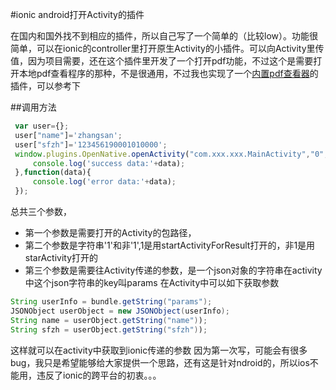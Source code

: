 #ionic android打开Activity的插件

在国内和国外找不到相应的插件，所以自己写了一个简单的（比较low）。功能很简单，可以在ionic的controller里打开原生Activity的小插件。可以向Activity里传值，因为项目需要，还在这个插件里开发了一个打开pdf功能，不过这个是需要打开本地pdf查看程序的那种，不是很通用，不过我也实现了一个[内置pdf查看器](https://github.com/longzhiwuing/openPDF)的插件，可以参考下

##调用方法
```javascript
 var user={};
 user["name"]='zhangsan';
 user["sfzh"]='123456190001010000';
 window.plugins.OpenNative.openActivity("com.xxx.xxx.MainActivity","0",JSON.stringify(user),function(data){
     console.log('success data:'+data);
 },function(data){
     console.log('error data:'+data);
 });
 ```

总共三个参数，
- 第一个参数是需要打开的Activity的包路径，
- 第二个参数是字符串'1'和非'1',1是用startActivityForResult打开的，非1是用starActivity打开的
- 第三个参数是需要往Activity传递的参数，是一个json对象的字符串在activity中这个json字符串的key叫params
在Activity中可以如下获取参数
```java
String userInfo = bundle.getString("params");
JSONObject userObject = new JSONObject(userInfo);
String name = userObject.getString("name"));
String sfzh = userObject.getString("sfzh"));
```
这样就可以在activity中获取到ionic传递的参数
因为第一次写，可能会有很多bug，我只是希望能够给大家提供一个思路，还有这是针对ndroid的，所以ios不能用，违反了ionic的跨平台的初衷。。。


